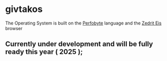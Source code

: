 # givtakos

The Operating System is built on the [Perfobyte](https://github.com/dencelman1/perfobyte) language and the [Zedrit Eis](https://github.com/dencelman1/zedrit_eis) browser

## Currently under development and will be fully ready this year ( 2025 );
